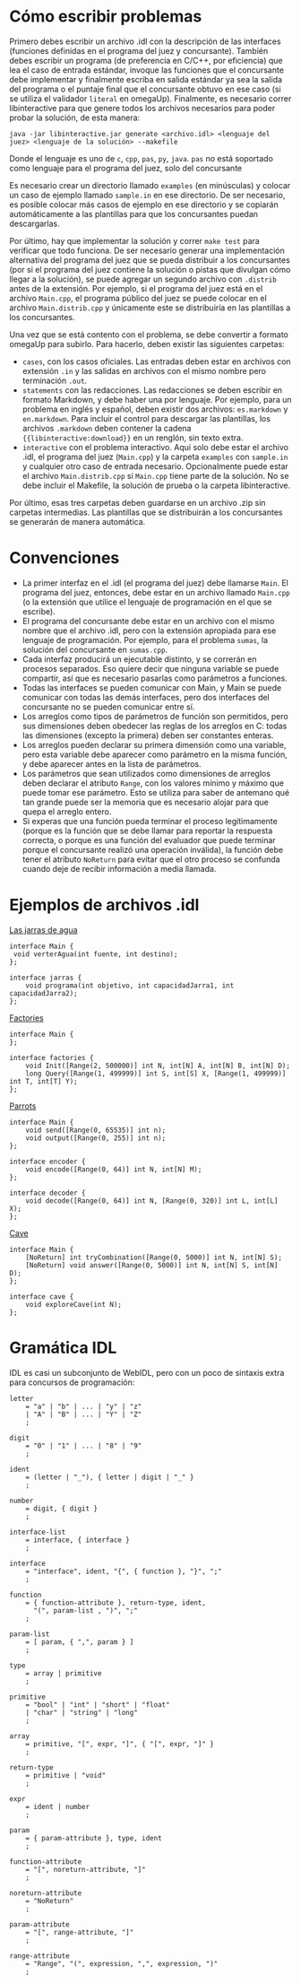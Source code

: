 # Cómo escribir problemas

Primero debes escribir un archivo .idl con la descripción de las interfaces
(funciones definidas en el programa del juez y concursante). También debes
escribir un programa (de preferencia en C/C++, por eficiencia) que lea el caso
de entrada estándar, invoque las funciones que el concursante debe implementar
y finalmente escriba en salida estándar ya sea la salida del programa o el
puntaje final que el concursante obtuvo en ese caso (si se utiliza el validador
`literal` en omegaUp). Finalmente, es necesario correr libinteractive para que
genere todos los archivos necesarios para poder probar la solución, de esta manera:

    java -jar libinteractive.jar generate <archivo.idl> <lenguaje del juez> <lenguaje de la solución> --makefile

Donde el lenguaje es uno de `c`, `cpp`, `pas`, `py`, `java`. `pas`
no está soportado como lenguaje para el programa del juez, solo
del concursante

Es necesario crear un directorio llamado `examples` (en minúsculas) y colocar
un caso de ejemplo llamado `sample.in` en ese directorio. De ser necesario, es
posible colocar más casos de ejemplo en ese directorio y se copiarán
automáticamente a las plantillas para que los concursantes puedan descargarlas.

Por último, hay que implementar la solución y correr `make test` para verificar
que todo funciona. De ser necesario generar una implementación alternativa del
programa del juez que se pueda distribuir a los concursantes (por si el
programa del juez contiene la solución o pistas que divulgan cómo llegar a la
solución), se puede agregar un segundo archivo con `.distrib` antes de la
extensión. Por ejemplo, si el programa del juez está en el archivo `Main.cpp`,
el programa público del juez se puede colocar en el archivo `Main.distrib.cpp`
y únicamente este se distribuiría en las plantillas a los concursantes.

Una vez que se está contento con el problema, se debe convertir a formato
omegaUp para subirlo. Para hacerlo, deben existir las siguientes carpetas:

* `cases`, con los casos oficiales. Las entradas deben estar en archivos con
  extensión `.in` y las salidas en archivos con el mismo nombre pero
  terminación `.out`.
* `statements` con las redacciones. Las redacciones se deben escribir en formato
  Markdown, y debe haber una por lenguaje. Por ejemplo, para un problema en
  inglés y español, deben existir dos archivos: `es.markdown` y `en.markdown`.
  Para incluir el control para descargar las plantillas, los archivos `.markdown`
  deben contener la cadena `{{libinteractive:download}}` en un renglón, sin texto
  extra.
* `interactive` con el problema interactivo. Aquí solo debe estar el archivo .idl,
  el programa del juez (`Main.cpp`) y la carpeta `examples` con `sample.in` y
  cualquier otro caso de entrada necesario. Opcionalmente puede estar el
  archivo `Main.distrib.cpp` si `Main.cpp` tiene parte de la solución. No se debe
  incluir el Makefile, la solución de prueba o la carpeta libinteractive.

Por último, esas tres carpetas deben guardarse en un archivo .zip sin carpetas
intermedias. Las plantillas que se distribuirán a los concursantes se generarán
de manera automática.

# Convenciones

* La primer interfaz en el .idl (el programa del juez) debe llamarse `Main`. El
  programa del juez, entonces, debe estar en un archivo llamado `Main.cpp` (o
  la extensión que utilice el lenguaje de programación en el que se escribe).
* El programa del concursante debe estar en un archivo con el mismo nombre que
  el archivo .idl, pero con la extensión apropiada para ese lenguaje de
  programación. Por ejemplo, para el problema `sumas`, la solución del
  concursante en `sumas.cpp`.
* Cada interfaz producirá un ejecutable distinto, y se correrán en procesos
  separados. Eso quiere decir que ninguna variable se puede compartir, así que
  es necesario pasarlas como parámetros a funciones.
* Todas las interfaces se pueden comunicar con Main, y Main se puede comunicar
  con todas las demás interfaces, pero dos interfaces del concursante no se
  pueden comunicar entre sí.
* Los arreglos como tipos de parámetros de función son permitidos, pero sus
  dimensiones deben obedecer las reglas de los arreglos en C: todas las
  dimensiones (excepto la primera) deben ser constantes enteras.
* Los arreglos pueden declarar su primera dimensión como una variable, pero
  esta variable debe aparecer como parámetro en la misma función, y debe
  aparecer antes en la lista de parámetros.
* Los parámetros que sean utilizados como dimensiones de arreglos deben
  declarar el atributo `Range`, con los valores mínimo y máximo que puede
  tomar ese parámetro. Esto se utiliza para saber de antemano qué tan grande
  puede ser la memoria que es necesario alojar para que quepa el arreglo
  entero.
* Si experas que una función pueda terminar el proceso legítimamente (porque es
  la función que se debe llamar para reportar la respuesta correcta, o porque
  es una función del evaluador que puede terminar porque el concursante realizó
  una operación inválida), la función debe tener el atributo `NoReturn` para
  evitar que el otro proceso se confunda cuando deje de recibir información a
  media llamada.

# Ejemplos de archivos .idl

[Las jarras de agua](https://omegaup.com/arena/problem/jarras/)
    
    interface Main {
     void verterAgua(int fuente, int destino);
    };
    
    interface jarras {
        void programa(int objetivo, int capacidadJarra1, int capacidadJarra2);
    };

[Factories](http://cms.ioi-jp.org/open-2014/data/2014-open-d1-factories-en.pdf)

    interface Main {
    };
    
    interface factories {
        void Init([Range(2, 500000)] int N, int[N] A, int[N] B, int[N] D);
        long Query([Range(1, 499999)] int S, int[S] X, [Range(1, 499999)] int T, int[T] Y);
    };

[Parrots](http://www.ioi2011.or.th/hsc/tasks/EN/parrots.pdf)

    interface Main {
        void send([Range(0, 65535)] int n);
        void output([Range(0, 255)] int n);
    };
    
    interface encoder {
        void encode([Range(0, 64)] int N, int[N] M);
    };
    
    interface decoder {
        void decode([Range(0, 64)] int N, [Range(0, 320)] int L, int[L] X);
    };

[Cave](http://www.ioi2013.org/wp-content/uploads/tasks/day2/cave/cave.pdf)

    interface Main {
        [NoReturn] int tryCombination([Range(0, 5000)] int N, int[N] S);
        [NoReturn] void answer([Range(0, 5000)] int N, int[N] S, int[N] D);
    };

    interface cave {
        void exploreCave(int N);
    };

# Gramática IDL

IDL es casi un subconjunto de WebIDL, pero con un poco de sintaxis extra para
concursos de programación:

    letter
        = "a" | "b" | ... | "y" | "z"
        | "A" | "B" | ... | "Y" | "Z"
        ;
    
    digit
        = "0" | "1" | ... | "8" | "9"
        ;
    
    ident
        = (letter | "_"), { letter | digit | "_" }
        ;
    
    number
        = digit, { digit }
        ;

    interface-list
        = interface, { interface }
        ;
    
    interface
        = "interface", ident, "{", { function }, "}", ";"
        ;
    
    function
        = { function-attribute }, return-type, ident,
          "(", param-list , ")", ";"
        ;
    
    param-list
        = [ param, { ",", param } ]
        ;
    
    type
        = array | primitive
        ;
    
    primitive
        = "bool" | "int" | "short" | "float"
        | "char" | "string" | "long"
        ;
    
    array
        = primitive, "[", expr, "]", { "[", expr, "]" }
        ;
    
    return-type
        = primitive | "void"
        ;
    
    expr
        = ident | number
        ;
    
    param
        = { param-attribute }, type, ident
        ;
    
    function-attribute
        = "[", noreturn-attribute, "]"
        ;
    
    noreturn-attribute
        = "NoReturn"
        ;

    param-attribute
        = "[", range-attribute, "]"
        ;
    
    range-attribute
        = "Range", "(", expression, ",", expression, ")"
        ;
